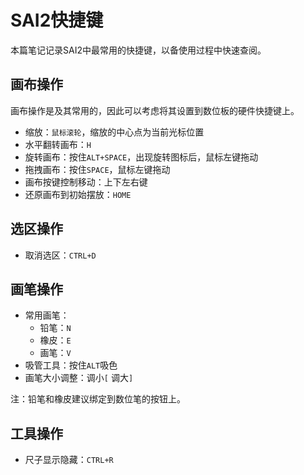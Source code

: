# SAI2快捷键

本篇笔记记录SAI2中最常用的快捷键，以备使用过程中快速查阅。

## 画布操作

画布操作是及其常用的，因此可以考虑将其设置到数位板的硬件快捷键上。

* 缩放：`鼠标滚轮`，缩放的中心点为当前光标位置
* 水平翻转画布：`H`
* 旋转画布：按住`ALT+SPACE`，出现旋转图标后，鼠标左键拖动
* 拖拽画布：按住`SPACE`，鼠标左键拖动
* 画布按键控制移动：上下左右键
* 还原画布到初始摆放：`HOME`

## 选区操作

* 取消选区：`CTRL+D`

## 画笔操作

* 常用画笔：
    * 铅笔：`N`
    * 橡皮：`E`
    * 画笔：`V`
* 吸管工具：按住`ALT`吸色
* 画笔大小调整：调小`[` 调大`]`

注：铅笔和橡皮建议绑定到数位笔的按钮上。

## 工具操作

* 尺子显示隐藏：`CTRL+R`
